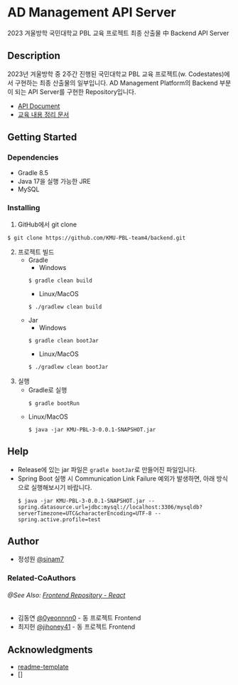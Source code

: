 # AD Management API Server

2023 겨울방학 국민대학교 PBL 교육 프로젝트 최종 산출물 中 Backend API Server

## Description

2023년 겨울방학 중 2주간 진행된 국민대학교 PBL 교육 프로젝트(w. Codestates)에서 구현하는 최종 산출물의 일부입니다.
AD Management Platform의 Backend 부분이 되는 API Server를 구현한 Repository입니다.
* [API Document](https://www.notion.so/b5cbae3b2d7c4db2af74add5ad36f161?v=0b1e0c8696a4442eb7fb4aa161375e5c)
* [교육 내용 정리 문서](https://www.notion.so/sinam7/2023-PBL-w-Codestates-f800d835d05845a28286b54487bee8fb)

## Getting Started

### Dependencies

* Gradle 8.5
* Java 17을 실행 가능한 JRE
* MySQL

### Installing

1. GitHub에서 git clone
```
$ git clone https://github.com/KMU-PBL-team4/backend.git
```

2. 프로젝트 빌드
   * Gradle
      * Windows
      ```
      $ gradle clean build
      ```
      * Linux/MacOS
      ```
      $ ./gradlew clean build
      ```
   * Jar
     * Windows
      ```
      $ gradle clean bootJar
      ```
      * Linux/MacOS
      ```
      $ ./gradlew clean bootJar
      ```
3. 실행
   * Gradle로 실행
     ```
     $ gradle bootRun
     ```
   * Linux/MacOS
     ```
     $ java -jar KMU-PBL-3-0.0.1-SNAPSHOT.jar
     ```

## Help
   * Release에 있는 jar 파일은 `gradle bootJar`로 만들어진 파일입니다.
   * Spring Boot 실행 시 Communication Link Failure 예외가 발생하면, 아래 방식으로 실행해보시기 바랍니다.
      ```
      $ java -jar KMU-PBL-3-0.0.1-SNAPSHOT.jar --spring.datasource.url=jdbc:mysql://localhost:3306/mysqldb?serverTimezone=UTC&characterEncoding=UTF-8 --spring.active.profile=test
      ```

## Author
   * 정성원 [@sinam7](https://github.com/sinam7)

### Related-CoAuthors
###### @See Also: [Frontend Repository - React](https://github.com/KMU-PBL-team4/front)
   * 김동연 [@0yeonnnn0](https://github.com/0yeonnnn0) - 동 프로젝트 Frontend
   * 최지헌 [@jihoney41](https://github.com/jihoney41) - 동 프로젝트 Frontend

## Acknowledgments
* [readme-template](https://gist.github.com/DomPizzie/7a5ff55ffa9081f2de27c315f5018afc)
* []
